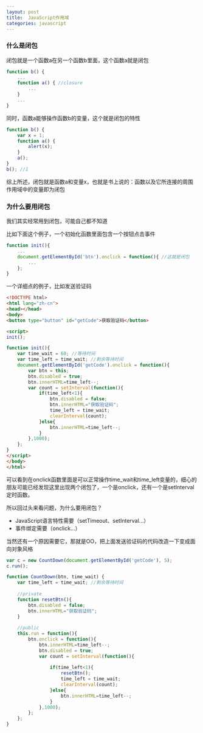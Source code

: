 ```yaml
---
layout: post
title:  JavaScript作用域
categories: javascript
---
```


### 什么是闭包
闭包就是一个函数a在另一个函数b里面，这个函数a就是闭包

```javascript
function b() {
	...
	function a() { //closure
		...
	}
	...
}
```

同时，函数a能够操作函数b的变量，这个就是闭包的特性
```javascript
function b() {
	var x = 1;
	function a() {
		alert(x);
	}
	a();
}
b(); //1
```

综上所述，闭包就是函数a和变量x，也就是书上说的：函数以及它所连接的周围作用域中的变量即为闭包

### 为什么要用闭包

我们其实经常用到闭包，可能自己都不知道

比如下面这个例子，一个初始化函数里面包含一个按钮点击事件
```javascript
function init(){
	...
	document.getElementById('btn').onclick = function(){ //这就是闭包
		...
	};
}
```

一个详细点的例子，比如发送验证码
```html
<!DOCTYPE html>
<html lang="zh-cn">
<head></head>
<body>
<button type="button" id="getCode">获取验证码</button>

<script>
init();

function init(){
	var time_wait = 60; //等待时间
	var time_left = time_wait; //剩余等待时间
	document.getElementById('getCode').onclick = function(){
		var btn = this;
		btn.disabled = true;
		btn.innerHTML=time_left--;
		var count = setInterval(function(){
			if(time_left<1){
				btn.disabled = false;
				btn.innerHTML="获取验证码";
				time_left = time_wait;
				clearInterval(count);
			}else{
				btn.innerHTML=time_left--;
			}
		},1000);
	};
}
</script>
</body>
</html>
```
可以看到在onclick函数里面是可以正常操作time_wait和time_left变量的，细心的朋友可能已经发现这里出现两个闭包了，一个是onclick，还有一个是setInterval定时函数。

所以回过头来看问题，为什么要用闭包？
- JavaScript语言特性需要（setTimeout、setInterval...）
- 事件绑定需要（onclick...）

当然还有一个原因需要它，那就是OO，把上面发送验证码的代码改造一下变成面向对象风格
```javascript
var c = new CountDown(document.getElementById('getCode'), 5);
c.run();

function CountDown(btn, time_wait) {
	var time_left = time_wait; //剩余等待时间
	
	//private
	function resetBtn(){
		btn.disabled = false;
		btn.innerHTML="获取验证码";
	}
	
	//public
	this.run = function(){
		btn.onclick = function(){
			btn.innerHTML=time_left--;
			btn.disabled = true;
			var count = setInterval(function(){
				
				if(time_left<1){
					resetBtn();
					time_left = time_wait;
					clearInterval(count);
				}else{
					btn.innerHTML=time_left--;
				}
			},1000);
		};
	};
}
```